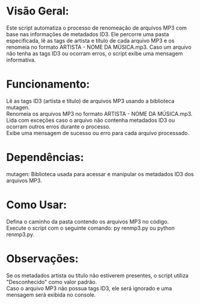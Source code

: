 # Visão Geral:
Este script automatiza o processo de renomeação de arquivos MP3 com base nas informações de metadados ID3. Ele percorre uma pasta especificada, lê as tags de artista e título de cada arquivo MP3 e os renomeia no formato ARTISTA - NOME DA MÚSICA.mp3. Caso um arquivo não tenha as tags ID3 ou ocorram erros, o script exibe uma mensagem informativa.

# Funcionamento:
Lê as tags ID3 (artista e título) de arquivos MP3 usando a biblioteca mutagen.
<br>
Renomeia os arquivos MP3 no formato ARTISTA - NOME DA MÚSICA.mp3.
<br>
Lida com exceções caso o arquivo não contenha metadados ID3 ou ocorram outros erros durante o processo.
<br>
Exibe uma mensagem de sucesso ou erro para cada arquivo processado.

# Dependências:
mutagen: Biblioteca usada para acessar e manipular os metadados ID3 dos arquivos MP3.

# Como Usar:
Defina o caminho da pasta contendo os arquivos MP3 no código.
<br>
Execute o script com o seguinte comando: py renmp3.py ou python renmp3.py.

# Observações:
Se os metadados artista ou título não estiverem presentes, o script utiliza "Desconhecido" como valor padrão.
<br>
Caso o arquivo MP3 não possua tags ID3, ele será ignorado e uma mensagem será exibida no console.
